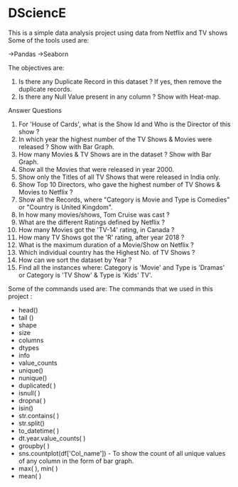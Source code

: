 # DSciencE

This is a simple data analysis project using data from Netflix and TV shows
Some of the tools used are:

->Pandas
->Seaborn

The objectives are:

1) Is there any Duplicate Record in this dataset ? If yes, then remove the duplicate records.
2) Is there any Null Value present in any column ? Show with Heat-map.


Answer Questions


1) For 'House of Cards', what is the Show Id and Who is the Director of this show ?
2) In which year the highest number of the TV Shows & Movies were released ? Show with Bar Graph.
3) How many Movies & TV Shows are in the dataset ? Show with Bar Graph.
4) Show all the Movies that were released in year 2000.
5) Show only the Titles of all TV Shows that were released in India only.
6) Show Top 10 Directors, who gave the highest number of TV Shows & Movies to Netflix ?
7) Show all the Records, where "Category is Movie and Type is Comedies" or "Country is United Kingdom".
8) In how many movies/shows, Tom Cruise was cast ?
9) What are the different Ratings defined by Netflix ?
10) How many Movies got the 'TV-14' rating, in Canada ?
11) How many TV Shows got the 'R' rating, after year 2018 ?
12) What is the maximum duration of a Movie/Show on Netflix ?
13) Which individual country has the Highest No. of TV Shows ?
14) How can we sort the dataset by Year ?
15) Find all the instances where: Category is 'Movie' and Type is 'Dramas' or Category is 'TV Show' & Type is 'Kids' TV'.

Some of the commands used are:
The commands that we used in this project :

* head()
* tail ()
* shape
* size
* columns
* dtypes
* info
* value_counts
* unique()
* nunique()
* duplicated( )
* isnull( )
* dropna( )
* isin()
* str.contains( )
* str.split() 
* to_datetime( )
* dt.year.value_counts( )
* groupby( ) 
* sns.countplot(df['Col_name']) - To show the count of all unique values of any column in the form of bar graph.
* max( ), min( ) 
* mean( )

